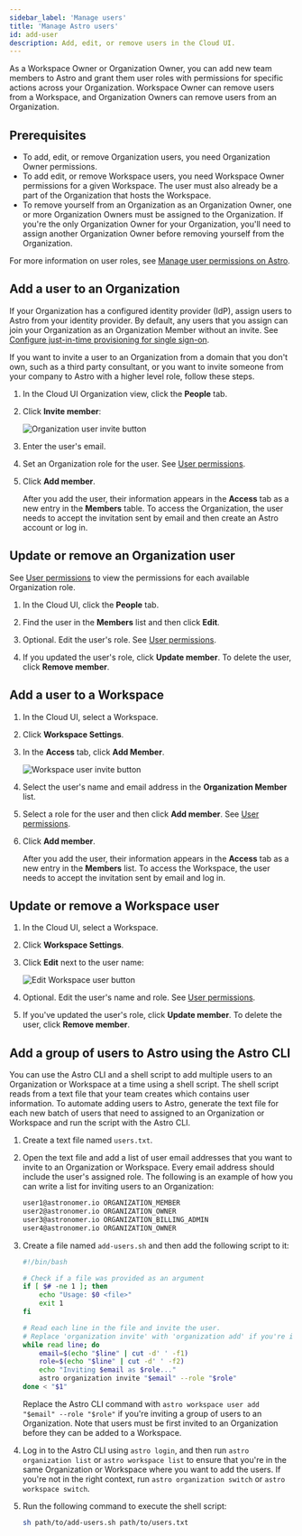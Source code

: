```yaml
---
sidebar_label: 'Manage users'
title: 'Manage Astro users'
id: add-user
description: Add, edit, or remove users in the Cloud UI.
---
```


As a Workspace Owner or Organization Owner, you can add new team members to Astro and grant them user roles with permissions for specific actions across your Organization. Workspace Owner can remove users from a Workspace, and Organization Owners can remove users from an Organization.

## Prerequisites

- To add, edit, or remove Organization users, you need Organization Owner permissions.
- To add edit, or remove Workspace users, you need Workspace Owner permissions for a given Workspace. The user must also already be a part of the Organization that hosts the Workspace.
- To remove yourself from an Organization as an Organization Owner, one or more Organization Owners must be assigned to the Organization. If you're the only Organization Owner for your Organization, you'll need to assign another Organization Owner before removing yourself from the Organization.

For more information on user roles, see [Manage user permissions on Astro](user-permissions.md).

## Add a user to an Organization

If your Organization has a configured identity provider (IdP), assign users to Astro from your identity provider. By default, any users that you assign can join your Organization as an Organization Member without an invite. See [Configure just-in-time provisioning for single sign-on](manage-organization.md#configure-just-in-time-provisioning-for-single-sign-on).

If you want to invite a user to an Organization from a domain that you don't own, such as a third party consultant, or you want to invite someone from your company to Astro with a higher level role, follow these steps.

1. In the Cloud UI Organization view, click the **People** tab.

2. Click **Invite member**:

    ![Organization user invite button](/img/docs/invite-org-user.png)

3. Enter the user's email.

4. Set an Organization role for the user. See [User permissions](user-permissions.md).

5. Click **Add member**.

    After you add the user, their information appears in the **Access** tab as a new entry in the **Members** table. To access the Organization, the user needs to accept the invitation sent by email and then create an Astro account or log in.

## Update or remove an Organization user

See [User permissions](user-permissions.md) to view the permissions for each available Organization role.

1. In the Cloud UI, click the **People** tab.
   
2. Find the user in the **Members** list and then click **Edit**.
   
3. Optional. Edit the user's role. See [User permissions](user-permissions.md). 
   
4. If you updated the user's role, click **Update member**. To delete the user, click **Remove member**.

## Add a user to a Workspace

1. In the Cloud UI, select a Workspace.

2. Click **Workspace Settings**.
   
3. In the **Access** tab, click **Add Member**.

    ![Workspace user invite button](/img/docs/add-workspace-member.png)

4. Select the user's name and email address in the **Organization Member** list.
   
5. Select a role for the user and then click **Add member**. See [User permissions](user-permissions.md).

6. Click **Add member**.

    After you add the user, their information appears in the **Access** tab as a new entry in the **Members** list. To access the Workspace, the user needs to accept the invitation sent by email and log in.

## Update or remove a Workspace user

1. In the Cloud UI, select a Workspace.
   
2. Click **Workspace Settings**.

3. Click **Edit** next to the user name:

    ![Edit Workspace user button](/img/docs/edit-workspace-user.png)

4. Optional. Edit the user's name and role. See [User permissions](user-permissions.md).
   
5. If you've updated the user's role, click **Update member**. To delete the user, click **Remove member**.

## Add a group of users to Astro using the Astro CLI

You can use the Astro CLI and a shell script to add multiple users to an Organization or Workspace at a time using a shell script. The shell script reads from a text file that your team creates which contains user information. To automate adding users to Astro, generate the text file for each new batch of users that need to assigned to an Organization or Workspace and run the script with the Astro CLI.

1. Create a text file named `users.txt`.
2. Open the text file and add a list of user email addresses that you want to invite to an Organization or Workspace. Every email address should include the user's assigned role. The following is an example of how you can write a list for inviting users to an Organization:

    ```sh
    user1@astronomer.io ORGANIZATION_MEMBER
    user2@astronomer.io ORGANIZATION_OWNER
    user3@astronomer.io ORGANIZATION_BILLING_ADMIN
    user4@astronomer.io ORGANIZATION_OWNER
    ```

3. Create a file named `add-users.sh` and then add the following script to it:

    ```sh
    #!/bin/bash

    # Check if a file was provided as an argument
    if [ $# -ne 1 ]; then
        echo "Usage: $0 <file>"
        exit 1
    fi
    
    # Read each line in the file and invite the user. 
    # Replace 'organization invite' with 'organization add' if you're inviting users to an Organization.
    while read line; do
        email=$(echo "$line" | cut -d' ' -f1)
        role=$(echo "$line" | cut -d' ' -f2)
        echo "Inviting $email as $role..."
        astro organization invite "$email" --role "$role"
    done < "$1"
    ```

    Replace the Astro CLI command with `astro workspace user add "$email" --role "$role"` if you're inviting a group of users to an Organization. Note that users must be first invited to an Organization before they can be added to a Workspace. 

4. Log in to the Astro CLI using `astro login`, and then run `astro organization list` or `astro workspace list` to ensure that you're in the same Organization or Workspace where you want to add the users. If you're not in the right context, run `astro organization switch` or `astro workspace switch`.
5. Run the following command to execute the shell script:

    ```sh
    sh path/to/add-users.sh path/to/users.txt
    ```